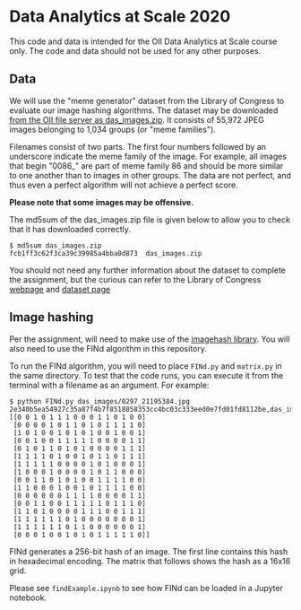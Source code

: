 # Data Analytics at Scale 2020

This code and data is intended for the OII Data Analytics at Scale course only. The code and data should not be used for any other purposes.

## Data

We will use the "meme generator" dataset from the Library of Congress to evaluate our image hashing algorithms. The dataset may be downloaded [from the OII file server as das_images.zip](http://gofile.me/25ezO/eoiSsixZQ). It consists of 55,972 JPEG images belonging to 1,034 groups (or "meme families").

Filenames consist of two parts. The first four numbers followed by an underscore indicate the meme family of the image. For example, all images that begin "0086_" are part of meme family 86 and should be more similar to one another than to images in other groups. The data are not perfect, and thus even a perfect algorithm will not achieve a perfect score.

**Please note that some images may be offensive.**

The md5sum of the das_images.zip file is given below to allow you to check that it has downloaded correctly.

```
$ md5sum das_images.zip 
fcb1ff3c62f3ca39c39985a4bba0d873  das_images.zip
```

You should not need any further information about the dataset to complete the assignment, but the curious can refer to the Library of Congress [webpage](https://www.loc.gov/item/lcwaN0010226/) and [dataset page](https://labs.loc.gov/experiments/webarchive-datasets/)

## Image hashing

Per the assignment, will need to make use of the [imagehash library](https://github.com/JohannesBuchner/imagehash/). You will also need to use the FINd algorithm in this repository.

To run the FINd algorithm, you will need to place `FINd.py` and `matrix.py` in the same directory. To test that the code runs, you can execute it from the terminal with a filename as an argument. For example:

```
$ python FINd.py das_images/0297_21195384.jpg
2e340b5ea54927c35a87f4b7f8518858353cc4bc03c333eed0e7fd01fd8112be,das_images/0297_21195384.jpg
[[0 0 1 0 1 1 1 0 0 0 1 1 0 1 0 0]
 [0 0 0 0 1 0 1 1 0 1 0 1 1 1 1 0]
 [1 0 1 0 0 1 0 1 0 1 0 0 1 0 0 1]
 [0 0 1 0 0 1 1 1 1 1 0 0 0 0 1 1]
 [0 1 0 1 1 0 1 0 1 0 0 0 0 1 1 1]
 [1 1 1 1 0 1 0 0 1 0 1 1 0 1 1 1]
 [1 1 1 1 1 0 0 0 0 1 0 1 0 0 0 1]
 [1 0 0 0 1 0 0 0 0 1 0 1 1 0 0 0]
 [0 0 1 1 0 1 0 1 0 0 1 1 1 1 0 0]
 [1 1 0 0 0 1 0 0 1 0 1 1 1 1 0 0]
 [0 0 0 0 0 0 1 1 1 1 0 0 0 0 1 1]
 [0 0 1 1 0 0 1 1 1 1 1 0 1 1 1 0]
 [1 1 0 1 0 0 0 0 1 1 1 0 0 1 1 1]
 [1 1 1 1 1 1 0 1 0 0 0 0 0 0 0 1]
 [1 1 1 1 1 1 0 1 1 0 0 0 0 0 0 1]
 [0 0 0 1 0 0 1 0 1 0 1 1 1 1 1 0]]
```

FINd generates a 256-bit hash of an image. The first line contains this hash in hexadecimal encoding. The matrix that follows shows the hash as a 16x16 grid.

Please see `findExample.ipynb` to see how FINd can be loaded in a Jupyter notebook.


